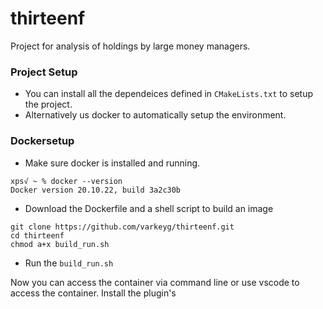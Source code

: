 # thirteenf
Project for analysis of holdings by large money managers.

### Project Setup
- You can install all the dependeices defined in `CMakeLists.txt` to setup the project.
- Alternatively us docker to automatically setup the environment. 

### Dockersetup
  - Make sure docker is installed and running. 
  
  ```shell
 xps√ ~ % docker --version
Docker version 20.10.22, build 3a2c30b
  ```
- Download the Dockerfile and a shell script to build an image
```
git clone https://github.com/varkeyg/thirteenf.git
cd thirteenf
chmod a+x build_run.sh
```
-  Run the `build_run.sh`

Now you can access the container via command line or use vscode to access the container. Install the plugin's 

